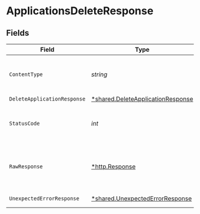 # ApplicationsDeleteResponse


## Fields

| Field                                                                                 | Type                                                                                  | Required                                                                              | Description                                                                           |
| ------------------------------------------------------------------------------------- | ------------------------------------------------------------------------------------- | ------------------------------------------------------------------------------------- | ------------------------------------------------------------------------------------- |
| `ContentType`                                                                         | *string*                                                                              | :heavy_check_mark:                                                                    | HTTP response content type for this operation                                         |
| `DeleteApplicationResponse`                                                           | [*shared.DeleteApplicationResponse](../../models/shared/deleteapplicationresponse.md) | :heavy_minus_sign:                                                                    | Applications                                                                          |
| `StatusCode`                                                                          | *int*                                                                                 | :heavy_check_mark:                                                                    | HTTP response status code for this operation                                          |
| `RawResponse`                                                                         | [*http.Response](https://pkg.go.dev/net/http#Response)                                | :heavy_minus_sign:                                                                    | Raw HTTP response; suitable for custom response parsing                               |
| `UnexpectedErrorResponse`                                                             | [*shared.UnexpectedErrorResponse](../../models/shared/unexpectederrorresponse.md)     | :heavy_minus_sign:                                                                    | Unexpected error                                                                      |